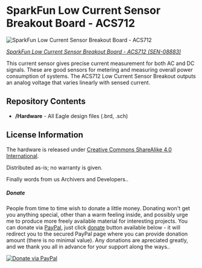 SparkFun Low Current Sensor Breakout Board - ACS712
======================================================

![SparkFun Low Current Sensor Breakout Board - ACS712](https://cdn.sparkfun.com//assets/parts/2/1/5/6/08883-1.jpg)

[*SparkFun Low Current Sensor Breakout Board - ACS712 (SEN-08883)*](https://www.sparkfun.com/products/8883) 

This current sensor gives precise current measurement for both AC and DC signals. 
These are good sensors for metering and measuring overall power consumption of systems.
The ACS712 Low Current Sensor Breakout outputs an analog voltage that varies linearly with sensed current.

Repository Contents
-------------------
* **/Hardware** - All Eagle design files (.brd, .sch)

License Information
-------------------
The hardware is released under [Creative Commons ShareAlike 4.0 International](https://creativecommons.org/licenses/by-sa/4.0/).

Distributed as-is; no warranty is given.

Finally words from us Archivers and Developers.. 

##### Donate

People from time to time wish to donate a little money. Donating won't get you anything special, other than a warm feeling inside, and possibly urge me to produce more freely available material for interesting projects. You can donate via [PayPal](https://www.paypal.com), just click [donate](https://www.paypal.com/cgi-bin/webscr?cmd=_s-xclick&hosted_button_id=3PXVSLXFBS45E) button available below - it will redirect you to the secured PayPal page where you can provide donation amount (there is no minimal value). Any donations are apreciated greatly, and we thank you all in advance for your support along the ways..

[![Donate via PayPal](https://www.paypalobjects.com/en_US/GB/i/btn/btn_donateCC_LG.gif)](https://www.paypal.com/cgi-bin/webscr?cmd=_s-xclick&hosted_button_id=3PXVSLXFBS45E)
